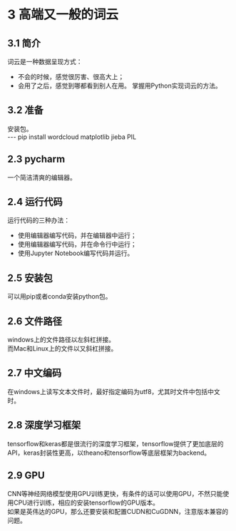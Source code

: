 # 3 高端又一般的词云
## 3.1 简介
词云是一种数据呈现方式：
* 不会的时候，感觉很厉害、很高大上；
* 会用了之后，感觉到哪都看到别人在用。
掌握用Python实现词云的方法。
## 3.2 准备
安装包。  
--- pip install wordcloud matplotlib jieba PIL
## 2.3 pycharm
一个简洁清爽的编辑器。
## 2.4 运行代码
运行代码的三种办法：
* 使用编辑器编写代码，并在编辑器中运行；
* 使用编辑器编写代码，并在命令行中运行；
* 使用Jupyter Notebook编写代码并运行。
## 2.5 安装包
可以用pip或者conda安装python包。
## 2.6 文件路径
windows上的文件路径以左斜杠拼接。  
而Mac和Linux上的文件以又斜杠拼接。
## 2.7 中文编码
在windows上读写文本文件时，最好指定编码为utf8，尤其时文件中包括中文时。
## 2.8 深度学习框架
tensorflow和keras都是很流行的深度学习框架，tensorflow提供了更加底层的API，keras封装性更高，以theano和tensorflow等底层框架为backend。
## 2.9 GPU
CNN等神经网络模型使用GPU训练更快，有条件的话可以使用GPU，不然只能使用CPU进行训练，相应的安装tensorflow的GPU版本。  
如果是英伟达的GPU，那么还要安装和配置CUDN和CuGDNN，注意版本兼容的问题。
